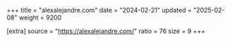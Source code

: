 +++
title = "alexalejandre.com"
date = "2024-02-21"
updated = "2025-02-08"
weight = 9200

[extra]
source = "https://alexalejandre.com/"
ratio = 76
size = 9
+++
